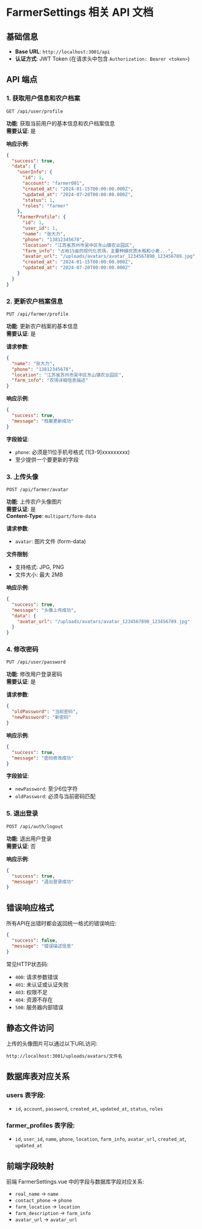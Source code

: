 # FarmerSettings 相关 API 文档

## 基础信息
- **Base URL**: `http://localhost:3001/api`
- **认证方式**: JWT Token (在请求头中包含 `Authorization: Bearer <token>`)

## API 端点

### 1. 获取用户信息和农户档案
```
GET /api/user/profile
```

**功能**: 获取当前用户的基本信息和农户档案信息  
**需要认证**: 是  

**响应示例**:
```json
{
  "success": true,
  "data": {
    "userInfo": {
      "id": 1,
      "account": "farmer001",
      "created_at": "2024-01-15T00:00:00.000Z",
      "updated_at": "2024-07-20T00:00:00.000Z",
      "status": 1,
      "roles": "farmer"
    },
    "farmerProfile": {
      "id": 1,
      "user_id": 1,
      "name": "张大力",
      "phone": "13812345678",
      "location": "江苏省苏州市吴中区东山镇农业园区",
      "farm_info": "占地15亩的现代化农场，主要种植优质水稻和小麦...",
      "avatar_url": "/uploads/avatars/avatar_1234567890_123456789.jpg",
      "created_at": "2024-01-15T00:00:00.000Z",
      "updated_at": "2024-07-20T00:00:00.000Z"
    }
  }
}
```

### 2. 更新农户档案信息
```
PUT /api/farmer/profile
```

**功能**: 更新农户档案的基本信息  
**需要认证**: 是  

**请求参数**:
```json
{
  "name": "张大力",
  "phone": "13812345678", 
  "location": "江苏省苏州市吴中区东山镇农业园区",
  "farm_info": "农场详细信息描述"
}
```

**响应示例**:
```json
{
  "success": true,
  "message": "档案更新成功"
}
```

**字段验证**:
- `phone`: 必须是11位手机号格式 (1[3-9]xxxxxxxxx)
- 至少提供一个要更新的字段

### 3. 上传头像
```
POST /api/farmer/avatar
```

**功能**: 上传农户头像图片  
**需要认证**: 是  
**Content-Type**: `multipart/form-data`

**请求参数**:
- `avatar`: 图片文件 (form-data)

**文件限制**:
- 支持格式: JPG, PNG
- 文件大小: 最大 2MB

**响应示例**:
```json
{
  "success": true,
  "message": "头像上传成功",
  "data": {
    "avatar_url": "/uploads/avatars/avatar_1234567890_123456789.jpg"
  }
}
```

### 4. 修改密码
```
PUT /api/user/password
```

**功能**: 修改用户登录密码  
**需要认证**: 是  

**请求参数**:
```json
{
  "oldPassword": "当前密码",
  "newPassword": "新密码"
}
```

**响应示例**:
```json
{
  "success": true,
  "message": "密码修改成功"
}
```

**字段验证**:
- `newPassword`: 至少6位字符
- `oldPassword`: 必须与当前密码匹配

### 5. 退出登录
```
POST /api/auth/logout
```

**功能**: 退出用户登录  
**需要认证**: 否  

**响应示例**:
```json
{
  "success": true,
  "message": "退出登录成功"
}
```

## 错误响应格式

所有API在出错时都会返回统一格式的错误响应:

```json
{
  "success": false,
  "message": "错误描述信息"
}
```

常见HTTP状态码:
- `400`: 请求参数错误
- `401`: 未认证或认证失败
- `403`: 权限不足
- `404`: 资源不存在
- `500`: 服务器内部错误

## 静态文件访问

上传的头像图片可以通过以下URL访问:
```
http://localhost:3001/uploads/avatars/文件名
```

## 数据库表对应关系

### users 表字段:
- `id`, `account`, `password`, `created_at`, `updated_at`, `status`, `roles`

### farmer_profiles 表字段:
- `id`, `user_id`, `name`, `phone`, `location`, `farm_info`, `avatar_url`, `created_at`, `updated_at`

## 前端字段映射

前端 FarmerSettings.vue 中的字段与数据库字段对应关系:
- `real_name` → `name`
- `contact_phone` → `phone` 
- `farm_location` → `location`
- `farm_description` → `farm_info`
- `avatar_url` → `avatar_url`